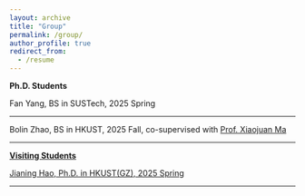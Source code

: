 ```yaml
---
layout: archive
title: "Group"
permalink: /group/
author_profile: true
redirect_from:
  - /resume
---
```


<div class="Teaching">

 <b> Ph.D. Students </b>

  <div class="text">
    <div class="title"> Fan Yang, BS in SUSTech, 2025 Spring   </div> 
   
   <hr>

   <div class="text">
    <div class="title"> Bolin Zhao, BS in HKUST, 2025 Fall, co-supervised with <a href="https://seng.hkust.edu.hk/about/people/faculty/xiaojuan-ma">Prof. Xiaojuan Ma </div> 
   
   <hr>
 
 <b> Visiting Students </b>

  <div class="text">
    <div class="title">Jianing Hao, Ph.D. in HKUST(GZ), 2025 Spring </div>
   <hr>
 
</div>
